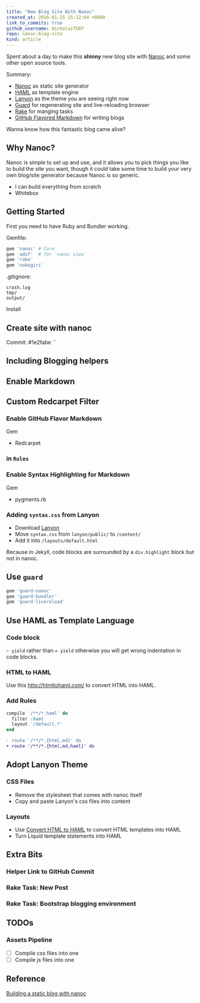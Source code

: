 ```yaml
---
title: "New Blog Site With Nanoc"
created_at: 2016-01-25 15:12:04 +0800
link_to_commits: true
github_username: NicholasTD07
repo: nanoc-blog-site
kind: article
---
```


Spent about a day to make this **shinny** new blog site with [Nanoc](http://nanoc.ws/) and some other open source tools.

Summary:

* [Nanoc](http://nanoc.ws/) as static site generator
* [HAML](http://haml.info/) as template engine
* [Lanyon](http://lanyon.getpoole.com/) as the theme you are seeing right now
* [Guard](https://github.com/guard/guard) for regenerating site and live-reloading browser
* [Rake](https://github.com/ruby/rake) for manging tasks
* [GitHub Flavored Markdown](https://help.github.com/articles/github-flavored-markdown/) for writing blogs

Wanna know how this fantastic blog came alive?

<!-- more -->

## Why Nanoc?

Nanoc is simple to set up and use, and it allows you to pick things you like to build the site you want, though it could take some time to build your very own blog/site generator because Nanoc is so generic.

* I can build everything from scratch
* Whitebox

## Getting Started

First you need to have Ruby and Bundler working.

Gemfile:

```ruby
gem 'nanoc' # Core
gem 'adsf'  # for `nanoc view`
gem 'rake'
gem 'nokogiri'
```

.gitignore:

```
crash.log
tmp/
output/
```

Install 

## Create site with nanoc

Commit: #1e2fabe
``

## Including Blogging helpers

## Enable Markdown

## Custom Redcarpet Filter

### Enable GitHub Flavor Markdown

Gem
* Redcarpet

### in `Rules`

### Enable Syntax Highlighting for Markdown

Gem
* pygments.rb


### Adding `syntax.css` from Lanyon

* Download [Lanyon](#)
* Move `syntax.css` from `lanyon/public/` to `/content/`
* Add it into `/layouts/default.html`

Because in Jekyll, code blocks are surrounded by a `div.highlight` block but not
in nanoc.

## Use `guard`

```ruby
gem 'guard-nanoc'
gem 'guard-bundler'
gem 'guard-livereload'
```

## Use HAML as Template Language

### Code block

`~ yield` rather than `= yield`
otherwise you will get wrong indentation in code blocks.

### HTML to HAML
Use this http://htmltohaml.com/ to convert HTML into HAML.

### Add Rules

```rb
compile '/**/*.haml' do
  filter :haml
  layout '/default.*'
end
```

```diff
- route '/**/*.{html,md}' do
+ route '/**/*.{html,md,haml}' do
```

## Adopt Lanyon Theme

### CSS Files

* Remove the stylesheet that comes with nanoc itself
* Copy and paste Lanyon's css files into content

### Layouts

* Use [Convert HTML to HAML](http://htmltohaml.com/) to convert HTML templates
  into HAML
* Turn Liquid template statements into HAML

## Extra Bits

### Helper Link to GitHub Commit

### Rake Task: New Post

### Rake Task: Bootstrap blogging environment

## TODOs

### Assets Pipeline

* [  ] Compile css files into one
* [  ] Compile js files into one

## Reference

[Building a static blog with nanoc](http://clarkdave.net/2012/02/building-a-static-blog-with-nanoc/)
